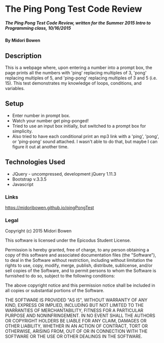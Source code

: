 # The Ping Pong Test Code Review

##### The Ping Pong Test Code Review, written for the Summer 2015 Intro to Programming class, 10/16/2015

#### By Midori Bowen

## Description

This is a webpage where, upon entering a number into a prompt box, the page prints all the numbers with 'ping' replacing multiples of 3, 'pong' replacing multiples of 5, and 'ping-pong' replacing multiples of 3 and 5 (i.e. 15).
This test demonstrates my knowledge of loops, conditions, and variables.

## Setup

* Enter number in prompt box.
* Watch your number get ping-ponged!
* Tried to use an input box initially, but switched to a prompt box for simplicity.
* Also tried to have each conditional print an mp3 link with a 'ping', 'pong', or 'ping-pong' sound attached. I wasn't able to do that, but maybe I can figure it out at another time.

## Technologies Used

* JQuery - uncompressed, development jQuery 1.11.3
* Bootstrap v.3.3.5
* Javascript

### Links

https://midoribowen.github.io/pingPongTest

### Legal

Copyright (c) 2015 Midori Bowen

This software is licensed under the Epicodus Student License.

Permission is hereby granted, free of charge, to any person obtaining a copy
of this software and associated documentation files (the "Software"), to deal
in the Software without restriction, including without limitation the rights
to use, copy, modify, merge, publish, distribute, sublicense, and/or sell
copies of the Software, and to permit persons to whom the Software is
furnished to do so, subject to the following conditions:

The above copyright notice and this permission notice shall be included in
all copies or substantial portions of the Software.

THE SOFTWARE IS PROVIDED "AS IS", WITHOUT WARRANTY OF ANY KIND, EXPRESS OR
IMPLIED, INCLUDING BUT NOT LIMITED TO THE WARRANTIES OF MERCHANTABILITY,
FITNESS FOR A PARTICULAR PURPOSE AND NONINFRINGEMENT. IN NO EVENT SHALL THE
AUTHORS OR COPYRIGHT HOLDERS BE LIABLE FOR ANY CLAIM, DAMAGES OR OTHER
LIABILITY, WHETHER IN AN ACTION OF CONTRACT, TORT OR OTHERWISE, ARISING FROM,
OUT OF OR IN CONNECTION WITH THE SOFTWARE OR THE USE OR OTHER DEALINGS IN
THE SOFTWARE.
